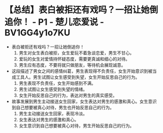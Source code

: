 # 【总结】表白被拒还有戏吗？一招让她倒追你！ - P1 - 楚儿恋爱说 - BV1GG4y1o7KU

-   表白被拒还有戏吗？一招让她倒追你！
    1.  男生对女生表白被拒，女生爱玩不着急谈恋爱，男生不甘心。
    2.  爱玩的女生对爱情持怀疑态度，需要更真诚和细心的对待。
    3.  男生应有态度，不要将就只做朋友，等待机会展现诚意。
-   这段描述了男女之间的感情纠葛，男生表现得不负责任，女生开始意识到被当成工具人。男生试图让女生感受到失望，女生开始反思自己的行为。
    1.  男生表现不负责任，女生开始感到不满。
    2.  男生试图让女生感受到失望的情绪。
    3.  女生开始反思自己的行为，表达对男生的真实感受。
-   故事发展到男生主动接送女生回家，女生表达对男生的感激和真心。女生意识到自己想要被真心对待，男生也开始反思自己的行为。
    1.  男生主动接送女生回家，表现冷淡。
    2.  女生表达对男生的感激和真心。
    3.  女生意识到自己想要被真心对待，男生开始反思自己的行为。